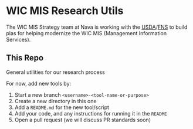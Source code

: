 # WIC MIS Research Utils

The WIC MIS Strategy team at Nava is working with the [USDA](https://www.usda.gov/)/[FNS](https://www.fns.usda.gov/) to build plas for helping modernize the WIC MIS (Management Information Services).

## This Repo

General utilities for our research process

For now, add new tools by:

1. Start a new branch `<username>-<tool-name-or-purpose>`
2. Create a new directory in this one
3. Add a `README.md` for the new tool/script
4. Add your code, and any instructions for running it in the `README`
5. Open a pull request (we will discuss PR standards soon)
